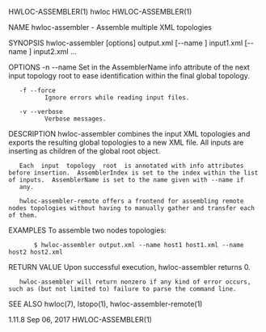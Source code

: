 HWLOC-ASSEMBLER(1)                                                                                  hwloc                                                                                  HWLOC-ASSEMBLER(1)



NAME
       hwloc-assembler - Assemble multiple XML topologies

SYNOPSIS
       hwloc-assembler [options] output.xml [--name <name1>] input1.xml [--name <name2>] input2.xml ...

OPTIONS
       -n --name <name>
              Set <name> in the AssemblerName info attribute of the next input topology root to ease identification within the final global topology.

       -f --force
              Ignore errors while reading input files.

       -v --verbose
              Verbose messages.

DESCRIPTION
       hwloc-assembler combines the input XML topologies and exports the resulting global topologies to a new XML file.  All inputs are inserting as children of the global root object.

       Each  input  topology  root  is annotated with info attributes before insertion.  AssemblerIndex is set to the index within the list of inputs.  AssemblerName is set to the name given with --name if
       any.

       hwloc-assembler-remote offers a frontend for assembling remote nodes topologies without having to manually gather and transfer each of them.

EXAMPLES
       To assemble two nodes topologies:

           $ hwloc-assembler output.xml --name host1 host1.xml --name host2 host2.xml

RETURN VALUE
       Upon successful execution, hwloc-assembler returns 0.

       hwloc-assembler will return nonzero if any kind of error occurs, such as (but not limited to) failure to parse the command line.

SEE ALSO
       hwloc(7), lstopo(1), hwloc-assembler-remote(1)




1.11.8                                                                                           Sep 06, 2017                                                                              HWLOC-ASSEMBLER(1)
